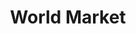---
title: "World Market"
url: /phoenix/world-market-west-happy-valley-road/
shop: interior decoration
---